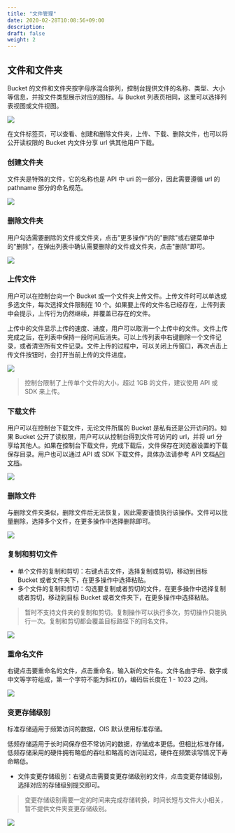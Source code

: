 ```yaml
---
title: "文件管理"
date: 2020-02-28T10:08:56+09:00
description:
draft: false
weight: 2
---
```


## 文件和文件夹

Bucket 的文件和文件夹按字母序混合排列，控制台提供文件的名称、类型、大小等信息，并按文件类型展示对应的图标。与 Bucket 列表页相同，这里可以选择列表视图或文件视图。

![](object_fileview.png)

在文件标签页，可以查看、创建和删除文件夹，上传、下载、删除文件，也可以将公开读权限的 Bucket 内文件分享 url 供其他用户下载。

### 创建文件夹

文件夹是特殊的文件，它的名称也是 API 中 uri 的一部分，因此需要遵循 url 的 pathname 部分的命名规范。

![](create_folder.png)

### 删除文件夹

用户勾选需要删除的文件或文件夹，点击"更多操作"内的"删除"或右键菜单中的"删除"，在弹出列表中确认需要删除的文件或文件夹，点击"删除"即可。

![](delete_folder.png)


### 上传文件

用户可以在控制台向一个 Bucket 或一个文件夹上传文件。上传文件时可以单选或多选文件，每次选择文件限制在 10 个。如果要上传的文件名已经存在，上传列表中会提示，上传行为仍然继续，并覆盖已存在的文件。

上传中的文件显示上传的速度、进度，用户可以取消一个上传中的文件。文件上传完成之后，在列表中保持一段时间后消失。可以上传列表中右键删除一个文件记录，或者清空所有文件记录。文件上传的过程中，可以关闭上传窗口，再次点击上传文件按钮时，会打开当前上传的文件进度。

![](upload_files.png)


> 控制台限制了上传单个文件的大小，超过 1GB 的文件，建议使用 API 或 SDK 来上传。

### 下载文件

用户可以在控制台下载文件，无论文件所属的 Bucket 是私有还是公开访问的。如果 Bucket 公开了读权限，用户可以从控制台得到文件可访问的 url，并将 url 分享给其他人。如果在控制台下载文件，完成下载后，文件保存在浏览器设置的下载保存目录。用户也可以通过 API 或 SDK 下载文件，具体办法请参考 API 文档[API 文档](../../api/object/get/)。

![](share_file.png)

### 删除文件

与删除文件夹类似，删除文件后无法恢复，因此需要谨慎执行该操作。文件可以批量删除，选择多个文件，在更多操作中选择删除即可。

![](delete_files.png)

### 复制和剪切文件

- 单个文件的复制和剪切：右键点击文件，选择复制或剪切，移动到目标 Bucket 或者文件夹下，在更多操作中选择粘贴。
- 多个文件的复制和剪切：勾选要复制或者剪切的文件，在更多操作中选择复制或者剪切，移动到目标 Bucket 或者文件夹下，在更多操作中选择粘贴。


> 暂时不支持文件夹的复制和剪切。复制操作可以执行多次，剪切操作只能执行一次。复制和剪切都会覆盖目标路径下的同名文件。

![](object_copy.png)

### 重命名文件

右键点击要重命名的文件，点击重命名，输入新的文件名。文件名由字母、数字或中文等字符组成，第一个字符不能为斜杠(/)，编码后长度在 1 - 1023 之间。

![](rename_file.png)

### 变更存储级别

标准存储适用于频繁访问的数据，OIS 默认使用标准存储。

低频存储适用于长时间保存但不常访问的数据，存储成本更低。但相比标准存储，低频存储采用的硬件拥有略低的吞吐和略高的访问延迟，硬件在频繁读写情况下寿命略低。

- 文件变更存储级别：右键点击需要变更存储级别的文件，点击变更存储级别，选择对应的存储级别提交即可。


> 变更存储级别需要一定的时间来完成存储转换，时间长短与文件大小相关，暂不提供文件夹变更存储级别。

![](alter_storage_class.png)


